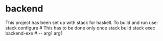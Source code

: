# backend

This project has been set up with stack for haskell.
To build and run use: 
    stack configure      # This has to be done only once
    stack build
    stack exec backend-exe # -- arg1 arg1